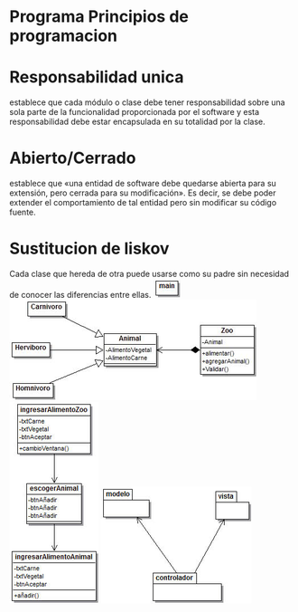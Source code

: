 # Programa Principios de programacion
# Responsabilidad unica
establece que cada módulo o clase debe tener responsabilidad sobre
una sola parte de la funcionalidad proporcionada por el software y
esta responsabilidad debe estar encapsulada en su totalidad por la clase.
# Abierto/Cerrado
establece que «una entidad de software debe quedarse abierta para su extensión,
pero cerrada para su modificación». Es decir, se debe poder extender el 
comportamiento de tal entidad pero sin modificar su código fuente.
# Sustitucion de liskov
Cada clase que hereda de otra puede usarse como su padre sin necesidad de 
conocer las diferencias entre ellas.
![controlador](controlador.jpg)
![modelo](modelo.jpg)
![vista](vista.jpg)
![paquetes](paquetes.jpg)
